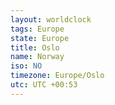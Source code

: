 ```yaml
---
layout: worldclock
tags: Europe
state: Europe
title: Oslo
name: Norway
iso: NO
timezone: Europe/Oslo
utc: UTC +00:53
---
```



